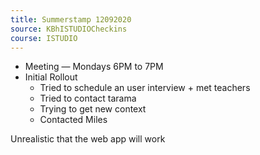 ```yaml
---
title: Summerstamp 12092020
source: KBhISTUDIOCheckins
course: ISTUDIO
---
```


* Meeting — Mondays 6PM to 7PM
* Initial Rollout
	* Tried to schedule an user interview + met teachers
	* Tried to contact tarama
	* Trying to get new context  
	* Contacted Miles
	
Unrealistic that the web app will work	
	
